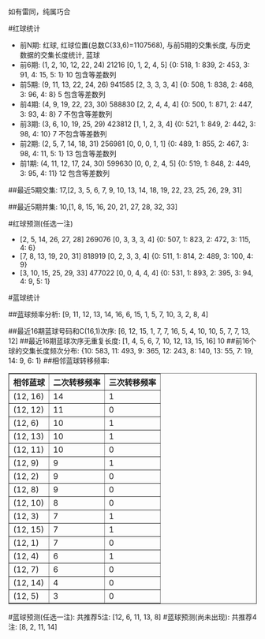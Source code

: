 <!-- 
.. title: 双色球2016025期(2016-03-06)数据分析报告
.. slug: slott-2016025-2016-03-06-report
.. date: 2016-03-07 08:00:00 UTC+08:00
.. tags: Lottery
.. link: 
.. description: 
.. type: text
-->

如有雷同，纯属巧合

<!-- TEASER_END-->

#红球统计

- 前N期: 红球, 红球位置(总数C(33,6)=1107568), 与前5期的交集长度, 与历史数据的交集长度统计, 蓝球
- 前6期: (1, 2, 10, 12, 22, 24) 21216 [0, 1, 2, 4, 5] {0: 518, 1: 839, 2: 453, 3: 91, 4: 15, 5: 1} 10 包含等差数列
- 前5期: (9, 11, 13, 22, 24, 26) 941585 [2, 3, 3, 3, 4] {0: 508, 1: 838, 2: 468, 3: 96, 4: 8} 5 包含等差数列
- 前4期: (4, 9, 19, 22, 23, 30) 588830 [2, 2, 4, 4, 4] {0: 500, 1: 871, 2: 447, 3: 93, 4: 8} 7 不包含等差数列
- 前3期: (3, 6, 10, 19, 25, 29) 423812 [1, 1, 2, 3, 4] {0: 521, 1: 849, 2: 442, 3: 98, 4: 10} 7 不包含等差数列
- 前2期: (2, 5, 7, 14, 18, 31) 256981 [0, 0, 0, 1, 1] {0: 489, 1: 855, 2: 467, 3: 98, 4: 11, 5: 1} 13 包含等差数列
- 前1期: (4, 11, 12, 17, 24, 30) 599630 [0, 0, 2, 4, 5] {0: 519, 1: 848, 2: 449, 3: 95, 4: 11} 12 包含等差数列

##最近5期交集:
17,[2, 3, 5, 6, 7, 9, 10, 13, 14, 18, 19, 22, 23, 25, 26, 29, 31]

##最近5期并集:
10,[1, 8, 15, 16, 20, 21, 27, 28, 32, 33]

#红球预测(任选一注)

- [2, 5, 14, 26, 27, 28] 269076 [0, 3, 3, 3, 4] {0: 507, 1: 823, 2: 472, 3: 115, 4: 6}
- [7, 8, 13, 19, 20, 31] 818919 [0, 2, 3, 3, 4] {0: 511, 1: 814, 2: 489, 3: 100, 4: 9}
- [3, 10, 15, 25, 29, 33] 477022 [0, 0, 4, 4, 4] {0: 531, 1: 893, 2: 395, 3: 94, 4: 9, 5: 1}

#蓝球统计

##蓝球频率分析:
[9, 11, 12, 13, 14, 16, 6, 15, 1, 5, 7, 10, 3, 2, 8, 4]

##最近16期蓝球号码和C(16,1)次序:
 [6, 12, 15, 1, 7, 7, 16, 5, 4, 10, 10, 5, 7, 7, 13, 12]
##最近16期蓝球次序无重复长度:
 [1, 4, 5, 6, 7, 10, 12, 13, 15, 16] 10
##前16个球的交集长度频次分布:
{10: 583, 11: 493, 9: 365, 12: 243, 8: 140, 13: 55, 7: 19, 14: 9, 6: 1}
##相邻蓝球转移频率:
 <table border="1" class="table table-striped dataframe">
  <thead>
    <tr style="text-align: right;">
      <th>相邻蓝球</th>
      <th>二次转移频率</th>
      <th>三次转移频率</th>
    </tr>
  </thead>
  <tbody>
    <tr>
      <td>(12, 16)</td>
      <td>14</td>
      <td>1</td>
    </tr>
    <tr>
      <td>(12, 12)</td>
      <td>11</td>
      <td>0</td>
    </tr>
    <tr>
      <td>(12, 6)</td>
      <td>10</td>
      <td>1</td>
    </tr>
    <tr>
      <td>(12, 13)</td>
      <td>10</td>
      <td>1</td>
    </tr>
    <tr>
      <td>(12, 11)</td>
      <td>10</td>
      <td>0</td>
    </tr>
    <tr>
      <td>(12, 9)</td>
      <td>9</td>
      <td>1</td>
    </tr>
    <tr>
      <td>(12, 2)</td>
      <td>9</td>
      <td>0</td>
    </tr>
    <tr>
      <td>(12, 8)</td>
      <td>9</td>
      <td>0</td>
    </tr>
    <tr>
      <td>(12, 10)</td>
      <td>8</td>
      <td>0</td>
    </tr>
    <tr>
      <td>(12, 3)</td>
      <td>7</td>
      <td>1</td>
    </tr>
    <tr>
      <td>(12, 15)</td>
      <td>7</td>
      <td>1</td>
    </tr>
    <tr>
      <td>(12, 1)</td>
      <td>7</td>
      <td>0</td>
    </tr>
    <tr>
      <td>(12, 4)</td>
      <td>6</td>
      <td>1</td>
    </tr>
    <tr>
      <td>(12, 7)</td>
      <td>6</td>
      <td>0</td>
    </tr>
    <tr>
      <td>(12, 14)</td>
      <td>4</td>
      <td>0</td>
    </tr>
    <tr>
      <td>(12, 5)</td>
      <td>3</td>
      <td>0</td>
    </tr>
  </tbody>
</table>
#蓝球预测(任选一注):
共推荐5注: [12, 6, 11, 13, 8]
#蓝球预测(尚未出现):
共推荐4注: [8, 2, 11, 14]


